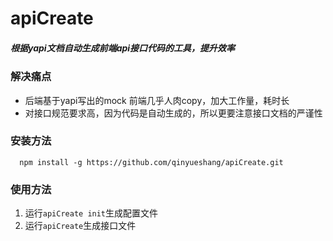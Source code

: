 # apiCreate


##### 根据yapi文档自动生成前端api接口代码的工具，提升效率

### 解决痛点

* 后端基于yapi写出的mock 前端几乎人肉copy，加大工作量，耗时长
* 对接口规范要求高，因为代码是自动生成的，所以更要注意接口文档的严谨性

### 安装方法
```
  npm install -g https://github.com/qinyueshang/apiCreate.git
```

### 使用方法
1. 运行`apiCreate init`生成配置文件
2. 运行`apiCreate`生成接口文件
